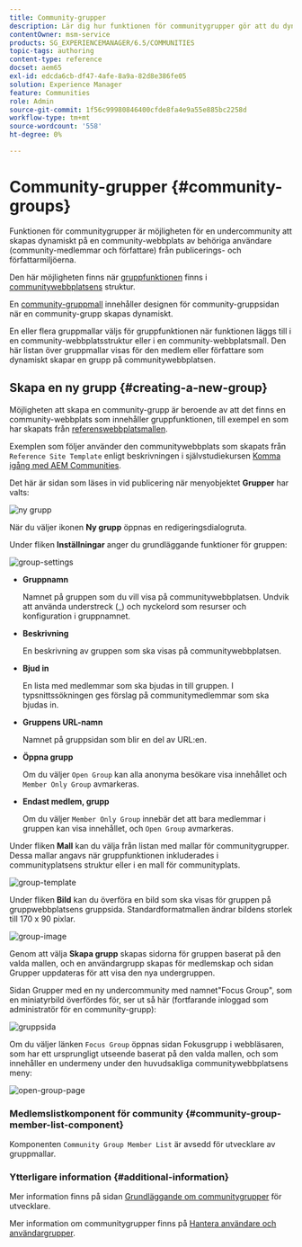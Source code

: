 ```yaml
---
title: Community-grupper
description: Lär dig hur funktionen för communitygrupper gör att du dynamiskt kan skapa en undercommunity inom en community för behöriga användare i Publish och Author.
contentOwner: msm-service
products: SG_EXPERIENCEMANAGER/6.5/COMMUNITIES
topic-tags: authoring
content-type: reference
docset: aem65
exl-id: edcda6cb-df47-4afe-8a9a-82d8e386fe05
solution: Experience Manager
feature: Communities
role: Admin
source-git-commit: 1f56c99980846400cfde8fa4e9a55e885bc2258d
workflow-type: tm+mt
source-wordcount: '558'
ht-degree: 0%

---
```


# Community-grupper {#community-groups}

Funktionen för communitygrupper är möjligheten för en undercommunity att skapas dynamiskt på en community-webbplats av behöriga användare (community-medlemmar och författare) från publicerings- och författarmiljöerna.

Den här möjligheten finns när [gruppfunktionen](/help/communities/functions.md#groups-function) finns i [communitywebbplatsens](/help/communities/sites-console.md) struktur.

En [community-gruppmall](/help/communities/tools-groups.md) innehåller designen för community-gruppsidan när en community-grupp skapas dynamiskt.

En eller flera gruppmallar väljs för gruppfunktionen när funktionen läggs till i en community-webbplatsstruktur eller i en community-webbplatsmall. Den här listan över gruppmallar visas för den medlem eller författare som dynamiskt skapar en grupp på communitywebbplatsen.

## Skapa en ny grupp {#creating-a-new-group}

Möjligheten att skapa en community-grupp är beroende av att det finns en community-webbplats som innehåller gruppfunktionen, till exempel en som har skapats från [referenswebbplatsmallen](/help/communities/sites.md).

Exemplen som följer använder den communitywebbplats som skapats från `Reference Site Template` enligt beskrivningen i självstudiekursen [Komma igång med AEM Communities](/help/communities/getting-started.md).

Det här är sidan som läses in vid publicering när menyobjektet **Grupper** har valts:

![ny grupp](assets/new-group.png)

När du väljer ikonen **Ny grupp** öppnas en redigeringsdialogruta.

Under fliken **Inställningar** anger du grundläggande funktioner för gruppen:

![group-settings](assets/group-settings.png)

* **Gruppnamn**

  Namnet på gruppen som du vill visa på communitywebbplatsen. Undvik att använda understreck (_) och nyckelord som resurser och konfiguration i gruppnamnet.

* **Beskrivning**

  En beskrivning av gruppen som ska visas på communitywebbplatsen.

* **Bjud in**

  En lista med medlemmar som ska bjudas in till gruppen. I typsnittssökningen ges förslag på communitymedlemmar som ska bjudas in.

* **Gruppens URL-namn**

  Namnet på gruppsidan som blir en del av URL:en.

* **Öppna grupp**

  Om du väljer `Open Group` kan alla anonyma besökare visa innehållet och `Member Only Group` avmarkeras.

* **Endast medlem, grupp**

  Om du väljer `Member Only Group` innebär det att bara medlemmar i gruppen kan visa innehållet, och `Open Group` avmarkeras.

Under fliken **Mall** kan du välja från listan med mallar för communitygrupper. Dessa mallar angavs när gruppfunktionen inkluderades i communityplatsens struktur eller i en mall för communityplats.

![group-template](assets/group-template.png)

Under fliken **Bild** kan du överföra en bild som ska visas för gruppen på gruppwebbplatsens gruppsida. Standardformatmallen ändrar bildens storlek till 170 x 90 pixlar.

![group-image](assets/group-image.png)

Genom att välja **Skapa grupp** skapas sidorna för gruppen baserat på den valda mallen, och en användargrupp skapas för medlemskap och sidan Grupper uppdateras för att visa den nya undergruppen.

Sidan Grupper med en ny undercommunity med namnet&quot;Focus Group&quot;, som en miniatyrbild överfördes för, ser ut så här (fortfarande inloggad som administratör för en community-grupp):

![gruppsida](assets/group-page.png)

Om du väljer länken `Focus Group` öppnas sidan Fokusgrupp i webbläsaren, som har ett ursprungligt utseende baserat på den valda mallen, och som innehåller en undermeny under den huvudsakliga communitywebbplatsens meny:

![open-group-page](assets/open-group-page.png)

### Medlemslistkomponent för community {#community-group-member-list-component}

Komponenten `Community Group Member List` är avsedd för utvecklare av gruppmallar.

### Ytterligare information {#additional-information}

Mer information finns på sidan [Grundläggande om communitygrupper](/help/communities/essentials-groups.md) för utvecklare.

Mer information om communitygrupper finns på [Hantera användare och användargrupper](/help/communities/users.md).
